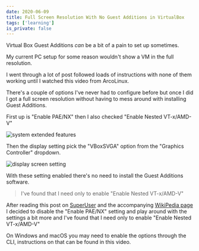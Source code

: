 ```yaml
---
date: 2020-06-09
title: Full Screen Resolution With No Guest Additions in VirtualBox
tags: ['learning']
is_private: false
---
```


<script>
  import { YouTube } from 'sveltekit-embed'
</script>

Virtual Box Guest Additions _can_ be a bit of a pain to set up
sometimes.

My current PC setup for some reason wouldn't show a VM in the full
resolution.

I went through a lot of post followed loads of instructions with none
of them working until I watched this video from ArcoLinux.

<YouTube youTubeId="zW03Vs2CVZo" />

There's a couple of options I've never had to configure before but
once I did I got a full screen resolution without having to mess
around with installing Guest Additions.

First up is "Enable PAE/NX" then I also checked "Enable Nested
VT-x/AMD-V"

![system extended features]

<!-- cSpell:ignore svga -->

Then the display setting pick the "VBoxSVGA" option from the "Graphics
Controller" dropdown.

![display screen setting]

With these setting enabled there's no need to install the Guest
Additions software.

> I've found that I need only to enable "Enable Nested VT-x/AMD-V"

After reading this post on [SuperUser] and the accompanying [WikiPedia
page] I decided to disable the "Enable PAE/NX" setting and play around
with the settings a bit more and I've found that I need only to enable
"Enable Nested VT-x/AMD-V"

On Windows and macOS you may need to enable the options through the
CLI, instructions on that can be found in this video.

<YouTube youTubeId="JMT2qimIL9Q" />

<!-- Links -->

[superuser]:
  https://superuser.com/questions/1118712/when-do-i-have-to-use-pae-nx/1381508#1381508
[wikipedia page]:
  https://en.wikipedia.org/wiki/Physical_Address_Extension

<!-- Images -->

[system extended features]:
  https://res.cloudinary.com/defkmsrpw/image/upload/q_auto,f_auto/v1614858540/scottspence.com/system-extended-features-0cb51df6f5316a8fef9f226039dfe5a8.png
[display screen setting]:
  https://res.cloudinary.com/defkmsrpw/image/upload/q_auto,f_auto/v1614858540/scottspence.com/display-screen-d102c2aab478fd9477c4f5bc0db649ed.png
